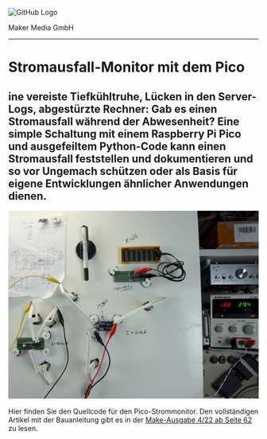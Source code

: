 

![GitHub Logo](http://www.heise.de/make/icons/make_logo.png)

Maker Media GmbH
*** 

# Stromausfall-Monitor mit dem Pico

## ine vereiste Tiefkühltruhe, Lücken in den Server-Logs, abgestürzte Rechner: Gab es einen Stromausfall während der Abwesenheit? Eine simple Schaltung mit einem Raspberry Pi Pico und ausgefeiltem Python-Code kann einen Stromausfall feststellen und dokumentieren und so vor Ungemach schützen oder als Basis für eigene Entwicklungen ähnlicher Anwendungen dienen.

![Picture](/aufmacher_github.jpg) 

Hier finden Sie den Quellcode für den Pico-Strommonitor. Den vollständigen Artikel mit der Bauanleitung gibt es in der [Make-Ausgabe 4/22 ab Seite 62](https://www.heise.de/select/make/2022/4/seite-62) zu lesen. 


